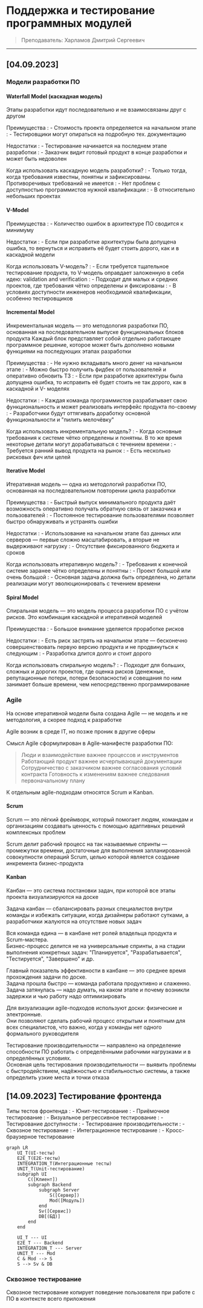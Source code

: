 # Поддержка и тестирование программных модулей

> Преподаватель: Харламов Дмитрий Сергеевич

___

## [04.09.2023]

### Модели разработки ПО

#### Waterfall Model (каскадная модель)

Этапы разработки идут последовательно и не взаимосвязаны друг с другом

Преимущества
: - Стоимость проекта определяется на начальном этапе
: - Тестировщики могут опираться на подробную тех. документацию

Недостатки
: - Тестирование начинается на последнем этапе разработки
: - Заказчик видит готовый продукт в конце разработки и может быть недоволен

Когда использовать каскадную модель разработки?
: - Только тогда, когда требования известны, понятны и зафиксированы. Противоречивых требований не имеется
: - Нет проблем с доступностью программистов нужной квалификации
: - В относительно небольших проектах

#### V-Model

Преимущества
: - Количество ошибок в архитектуре ПО сводится к минимуму

Недостатки
: - Если при разработке архитектуры была допущена ошибка, то вернуться и исправить её будет стоить дорого, как и в каскадной модели

Когда использовать V-модель?
: - Если требуется тщательное тестирование продукта, то V-модель оправдает заложенную в себя идею: validation and verification
: - Подходит для малых и средних проектов, где требования чётко определены и фиксированы
: - В условиях доступности инженеров необходимой квалификации, особенно тестировщиков

#### Incremental Model

Инкрементальная модель — это методология разработки ПО, основанная на последовательном выпуске функциональных блоков продукта
Каждый блок представляет собой отдельно работающее программное решение, которое может быть дополнено новыми функциями на последующих этапах разработки

Преимущества
: - Не нужно вкладывать много денег на начальном этапе
: - Можно быстро получить фидбек от пользователей и оперативно обновить ТЗ
: - Если при разработке архитектуры была допущена ошибка, то исправить её будет стоить не так дорого, как в каскадной и V- моделях

Недостатки
: - Каждая команда программистов разрабатывает свою функциональность и может реализовать интерфейс продукта по-своему
: - Разработчики будут оттягивать доработку основной функциональности и "пилить мелочёвку"

Когда использовать инкрементальную модель?
: - Когда основные требования к системе чётко определены и понятны. В то же время некоторые детали могут дорабатываться с течением времени
: - Требуется ранний вывод продукта на рынок
: - Есть несколько рисковых фич или целей

#### Iterative Model

Итеративная модель — одна из методологий разработки ПО, основанная на последовательном повторении цикла разработки

Преимущества
: - Быстрый выпуск минимального продукта даёт возможность оперативно получать обратную связь от заказчика и пользователей
: - Постоянное тестирование пользователями позволяет быстро обнаруживать и устранять ошибки

Недостатки
: - Использование на начальном этапе баз данных или серверов — первые сложно масштабировать, а вторые не выдерживают нагрузку
: - Отсутствие фиксированного бюджета и сроков

Когда использовать итеративную модель?
: - Требования к конечной системе заранее чётко определены и понятны
: - Проект большой или очень большой
: - Основная задача должна быть определена, но детали реализации могут эволюционировать с течением времени

#### Spiral Model

Спиральная модель — это модель процесса разработки ПО с учётом рисков. Это комбинация каскадной и итеративной моделей

Преимущества
: - Большое внимание уделяется проработке рисков

Недостатки
: - Есть риск застрять на начальном этапе — бесконечно совершенствовать первую версию продукта и не продвинуться к следующим
: - Разработка длится долго и стоит дорого

Когда использовать спиральную модель?
: - Подходит для больших, сложных и дорогих проектов, где оценка рисков (денежные, репутационные потери, потери безопасности) и совещания по ним занимает больше времени, чем непосредственно программирование

### Agile

На основе итеративной модели была создана Agile — не модель и не методология, а скорее подход к разработке

Agile возник в среде IT, но позже проник в другие сферы

Смысл Agile сформулирован в Agile-манифесте разработки ПО:

> Люди и взаимодействие важнее процессов и инструментов
> Работающий продукт важнее исчерпывающей документации
> Сотрудничество с заказчиком важнее согласования условий контракта
> Готовность к изменениям важнее следования первоначальному плану

К отдельным agile-подходам относятся Scrum и Kanban.

#### Scrum

Scrum — это лёгкий фреймворк, который помогает людям, командам и организациям создавать ценность с помощью адаптивных решений комплексных проблем

Scrum делит рабочий процесс на так называемые спринты — промежутки времени, достаточные для выполнения запланированной совокупности операций Scrum, целью которой является создание инкремента бизнес-продукта

#### Kanban

Канбан — это система постановки задач, при которой все этапы проекта визуализируются на доске

Задача канбан — сбалансировать разных специалистов внутри команды и избежать ситуации, когда дизайнеры работают сутками, а разработчики жалуются на отсутствие новых задач

Вся команда едина — в канбане нет ролей владельца продукта и Scrum-мастера.  
Бизнес-процесс делится не на универсальные спринты, а на стадии выполнения конкретных задач: "Планируется", "Разрабатывается", "Тестируется", "Завершено" и др.

Главный показатель эффективности в канбане — это среднее время прохождения задачи по доске.  
Задача прошла быстро — команда работала продуктивно и слаженно.  
Задача затянулась — надо думать, на каком этапе и почему возникли задержки и чью работу надо оптимизировать

Для визуализации agile-подходов используют доски: физические и электронные.  
Они позволяют сделать рабочий процесс открытым и понятным для всех специалистов, что важно, когда у команды нет одного формального руководителя

Тестирование производительности — направлено на определение способности ПО работать с определёнными рабочими нагрузками и в определённых условиях.  
Основная цель тестирования производительности — выявить проблемы с быстродействием, надёжностью и стабильностью системы, а также определить узкие места и точки отказа

## [14.09.2023] Тестирование фронтенда

Типы тестов фронтенда
: - Юнит-тестирование
: - Приёмочное тестирование
: - Визуальное регрессивное тестирование
: - Тестирование доступности
: - Тестирование производительности
: - Сквозное тестирование
: - Интеграционное тестирование
: - Кросс-браузерное тестирование

``` mermaid
graph LR
    UI_T(UI-тесты)
    E2E_T(E2E-тесты)
    INTEGRATION_T(Интеграционные тесты)
    UNIT_T(Unit-тестирование)
    subgraph UI
        C([Клиент])
        subgraph Backend
            subgraph Server
                S([Сервер])
                Mod([Модуль])
            end
            Sv([Сервис])
            DB[(БД)]
        end
    end

    UI_T --- UI
    E2E_T --- Backend
    INTEGRATION_T --- Server
    UNIT_T --- Mod
    C & Mod --> S
    S --> Sv & DB
```

### Сквозное тестирование

Сквозное тестирование копирует поведение пользователя при работе с ПО в контексте всего приложения
